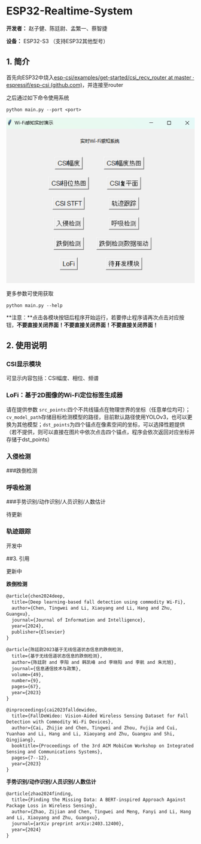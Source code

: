 # ESP32-Realtime-System

**开发者：** 赵子健、陈廷尉、孟繁一、蔡智捷 

**设备：** ESP32-S3 （支持ESP32其他型号）



## 1. 简介

首先向ESP32中烧入[esp-csi/examples/get-started/csi_recv_router at master · espressif/esp-csi (github.com)](https://github.com/espressif/esp-csi/tree/master/examples/get-started/csi_recv_router)，并连接至router

之后通过如下命令使用系统

```shell
python main.py --port <port>
```

![](./fig/ui.png)

更多参数可使用获取

```shell
python main.py --help
```



**注意：**点击各模块按钮后程序开始运行，若要停止程序请再次点击对应按钮，**不要直接关闭界面！不要直接关闭界面！不要直接关闭界面！**



## 2. 使用说明

### CSI显示模块

可显示内容包括：CSI幅度、相位、频谱



### LoFi：基于2D图像的Wi-Fi定位标签生成器

请在提供参数 ``src_points``:四个不共线锚点在物理世界的坐标（任意单位均可）；``cv_model_path``存储目标检测模型的路径，目前默认路径使用YOLOv3，也可以更换为其他模型；``dst_points``为四个锚点在像素空间的坐标，可以选择性题提供（若不提供，则可以直接在图片中依次点击四个锚点，程序会依次返回对应坐标并存储于dst_points）



### 入侵检测





###跌倒检测





### 呼吸检测



###手势识别/动作识别/人员识别/人数估计

待更新



### 轨迹跟踪

开发中



##3. 引用

更新中

**跌倒检测**

```
@article{chen2024deep,
  title={Deep learning-based fall detection using commodity Wi-Fi},
  author={Chen, Tingwei and Li, Xiaoyang and Li, Hang and Zhu, Guangxu},
  journal={Journal of Information and Intelligence},
  year={2024},
  publisher={Elsevier}
}
```

```
@article{陈廷尉2023基于无线信道状态信息的跌倒检测,
  title={基于无线信道状态信息的跌倒检测},
  author={陈廷尉 and 李阳 and 韩凯峰 and 李晓阳 and 李航 and 朱光旭},
  journal={信息通信技术与政策},
  volume={49},
  number={9},
  pages={67},
  year={2023}
}
```

```
@inproceedings{cai2023falldewideo,
  title={FallDeWideo: Vision-Aided Wireless Sensing Dataset for Fall Detection with Commodity Wi-Fi Devices},
  author={Cai, Zhijie and Chen, Tingwei and Zhou, Fujia and Cui, Yuanhao and Li, Hang and Li, Xiaoyang and Zhu, Guangxu and Shi, Qingjiang},
  booktitle={Proceedings of the 3rd ACM MobiCom Workshop on Integrated Sensing and Communications Systems},
  pages={7--12},
  year={2023}
}
```



**手势识别/动作识别/人员识别/人数估计**

```
@article{zhao2024finding,
  title={Finding the Missing Data: A BERT-inspired Approach Against Package Loss in Wireless Sensing},
  author={Zhao, Zijian and Chen, Tingwei and Meng, Fanyi and Li, Hang and Li, Xiaoyang and Zhu, Guangxu},
  journal={arXiv preprint arXiv:2403.12400},
  year={2024}
}
```

